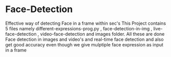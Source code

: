 # Face-Detection
Effective way of detecting Face in a frame within sec's
 This Project contains 5 files namely different-expressions-prog.py , face-detection-in-img , live-face-detection , video-face-detection and 
 images folder.
 All these are done Face detection in images and video's and real-time face detection and also get good accuracy even though we give mulptiple face expression as input in a frame
